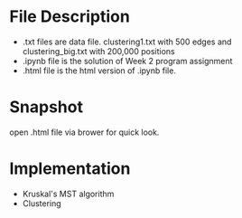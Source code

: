 # File Description
- .txt files are data file. clustering1.txt with 500 edges and clustering_big.txt with 200,000 positions
- .ipynb file is the solution of Week 2 program assignment
- .html file is the html version of .ipynb file.

# Snapshot
open .html file via brower for quick look.

# Implementation
- Kruskal's MST algorithm
- Clustering
